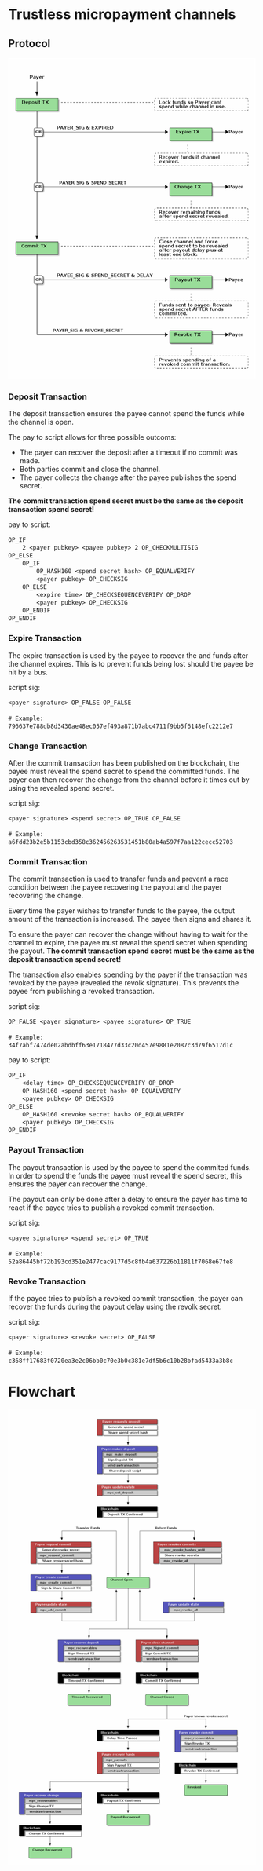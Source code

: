 # Trustless micropayment channels

## Protocol

![Micropayment Protocol](micropayment_protocol.png)


### Deposit Transaction

The deposit transaction ensures the payee cannot spend the funds while
the channel is open.

The pay to script allows for three possible outcoms:

 - The payer can recover the deposit after a timeout if no commit was made.
 - Both parties commit and close the channel.
 - The payer collects the change after the payee publishes the spend secret.

**The commit transaction spend secret must be the same as the deposit
transaction spend secret!**

pay to script:

    OP_IF
        2 <payer pubkey> <payee pubkey> 2 OP_CHECKMULTISIG
    OP_ELSE
        OP_IF
            OP_HASH160 <spend secret hash> OP_EQUALVERIFY
            <payer pubkey> OP_CHECKSIG
        OP_ELSE
            <expire time> OP_CHECKSEQUENCEVERIFY OP_DROP
            <payer pubkey> OP_CHECKSIG
        OP_ENDIF
    OP_ENDIF


### Expire Transaction

The expire transaction is used by the payee to recover the and funds after
the channel expires. This is to prevent funds being lost should the payee
be hit by a bus.

script sig:

    <payer signature> OP_FALSE OP_FALSE

    # Example: 796637e788db8d3430ae48ec057ef493a871b7abc4711f9bb5f6148efc2212e7


### Change Transaction

After the commit transaction has been published on the blockchain, the
payee must reveal the spend secret to spend the committed funds. The payer
can then recover the change from the channel before it times out by using the
revealed spend secret.

script sig:

    <payer signature> <spend secret> OP_TRUE OP_FALSE

    # Example: a6fdd23b2e5b1153cbd358c362456263531451b80ab4a597f7aa122cecc52703


### Commit Transaction

The commit transaction is used to transfer funds and prevent a race condition
between the payee recovering the payout and the payer recovering the change.

Every time the payer wishes to transfer funds to the payee, the output amount
of the transaction is increased. The payee then signs and shares it.

To ensure the payer can recover the change without having to wait for the
channel to expire, the payee must reveal the spend secret when spending the
payout. **The commit transaction spend secret must be the same as the deposit
transaction spend secret!**

The transaction also enables spending by the payer if the transaction was
revoked by the payee (revealed the revolk signature). This prevents the payee
from publishing a revoked transaction.

script sig:

    OP_FALSE <payer signature> <payee signature> OP_TRUE

    # Example: 34f7abf7474de02abdbff63e1718477d33c20d457e9881e2087c3d79f6517d1c

pay to script:

    OP_IF
        <delay time> OP_CHECKSEQUENCEVERIFY OP_DROP
        OP_HASH160 <spend secret hash> OP_EQUALVERIFY
        <payee pubkey> OP_CHECKSIG
    OP_ELSE
        OP_HASH160 <revoke secret hash> OP_EQUALVERIFY
        <payer pubkey> OP_CHECKSIG
    OP_ENDIF


### Payout Transaction

The payout transaction is used by the payee to spend the commited funds. In
order to spend the funds the payee must reveal the spend secret, this ensures
the payer can recover the change.

The payout can only be done after a delay to ensure the payer has time to
react if the payee tries to publish a revoked commit transaction.

script sig:

    <payee signature> <spend secret> OP_TRUE

    # Example: 52a86445bf72b193cd351e2477cac9177d5c8fb4a637226b11811f7068e67fe8


### Revoke Transaction

If the payee tries to publish a revoked commit transaction, the payer can
recover the funds during the payout delay using the revolk secret.

script sig:

    <payer signature> <revoke secret> OP_FALSE

    # Example: c368ff17683f0720ea3e2c06bb0c70e3b0c381e7df5b6c10b28bfad5433a3b8c


# Flowchart

![Micropayment Flowchart](micropayment_flowchart.png)

